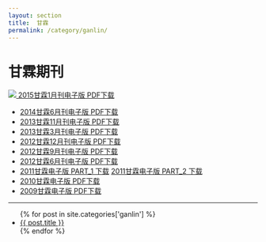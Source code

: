 ```yaml
---
layout: section
title:  甘霖
permalink: /category/ganlin/
---
```

<h1> 甘霖期刊 </h1>

<a href="{{site.media_url}}/doc/ganlin/Ganlin_2015_01.pdf"> ![]({{site.media_url}}/doc/ganlin/Ganlin_2015_01.png)
2015甘霖1月刊电子版 PDF下载 
</a>

<ul class="list-group">

  <li class="list-group-item"> <a
  href="{{site.media_url}}/doc/ganlin/Ganlin_2014_06.pdf"> 2014甘霖6月刊电子版 PDF下载</a> </li>
  <li class="list-group-item"> <a
  href="{{site.media_url}}/doc/ganlin/Ganlin_2013_11.pdf"> 2013甘霖11月刊电子版 PDF下载</a> </li>
  <li class="list-group-item"> <a href="{{site.media_url}}/doc/ganlin/Ganlin_2013_03.pdf"> 2013甘霖3月刊电子版 PDF下载</a> </li>
  <li class="list-group-item"> <a
  href="{{site.media_url}}/doc/ganlin/Ganlin_2012_12.pdf"> 2012甘霖12月刊电子版 PDF下载</a> </li>
  <li class="list-group-item"> <a href="{{site.media_url}}/doc/ganlin/Ganlin_2012_09.pdf"> 2012甘霖9月刊电子版 PDF下载</a> </li>
  <li class="list-group-item"> <a href="{{site.media_url}}/doc/ganlin/Ganlin_2012_06.pdf"> 2012甘霖6月刊电子版 PDF下载</a> </li>
  <li class="list-group-item">
  <a href="{{site.media_url}}/doc/ganlin/Ganlin_2011part1.pdf"> 2011甘霖电子版 PART_1 下载</a> 
  <a href="{{site.media_url}}/doc/ganlin/Ganlin_2011part2.pdf"> 2011甘霖电子版 PART_2 下载</a> 
  </li>
  <li class="list-group-item"> <a href="{{site.media_url}}/doc/ganlin/Ganlin_2010.pdf"> 2010甘霖电子版 PDF下载</a> </li>
  <li class="list-group-item"> <a
  href="{{site.media_url}}/doc/ganlin/Ganlin_2009.pdf"> 2009甘霖电子版 PDF下载</a> </li>
</ul>

<hr/>
<ul class="list-group">
{% for post in site.categories['ganlin'] %}
    <li class="list-group-item"><a href="{{ post.url }}">{{ post.title }}</a></li>
{% endfor %}
</ul>